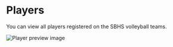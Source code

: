 # Players

You can view all players registered on the SBHS volleyball teams.

![Player preview image](/help/player-preview-image.jpg)
